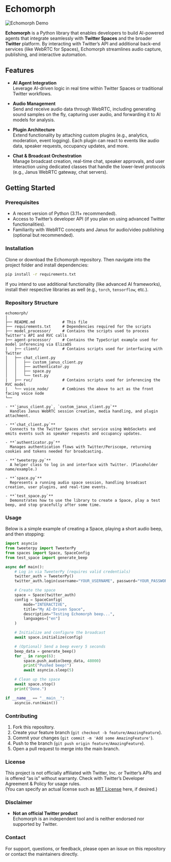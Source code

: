 # Echomorph

![Echomorph Demo](resources/demo.gif)

**Echomorph** is a Python library that enables developers to build AI-powered agents that integrate seamlessly with **Twitter Spaces** and the broader **Twitter** platform. By interacting with Twitter’s API and additional back-end services (like WebRTC for Spaces), Echomorph streamlines audio capture, publishing, and interactive automation.

## Features

- **AI Agent Integration**  
  Leverage AI-driven logic in real time within Twitter Spaces or traditional Twitter workflows.

- **Audio Management**  
  Send and receive audio data through WebRTC, including generating sound samples on the fly, capturing user audio, and forwarding it to AI models for analysis.

- **Plugin Architecture**  
  Extend functionality by attaching custom plugins (e.g., analytics, moderation, event logging). Each plugin can react to events like audio data, speaker requests, occupancy updates, and more.

- **Chat & Broadcast Orchestration**  
  Manage broadcast creation, real-time chat, speaker approvals, and user interaction using dedicated classes that handle the lower-level protocols (e.g., Janus WebRTC gateway, chat servers).

## Getting Started

### Prerequisites

- A recent version of Python (3.11+ recommended).
- Access to Twitter’s developer API (if you plan on using advanced Twitter functionalities).
- Familiarity with WebRTC concepts and Janus for audio/video publishing (optional but recommended).

### Installation

Clone or download the Echomorph repository. Then navigate into the project folder and install dependencies:

```bash
pip install -r requirements.txt
```

If you intend to use additional functionality (like advanced AI frameworks), install their respective libraries as well (e.g., `torch`, `tensorflow`, etc.).

### Repository Structure

```
echomorph/
│
├── README.md            # This file
├── requirements.txt     # Dependencies required for the scripts
├── model_processor/     # Contains the scripts used to process Twitter's API and RVC calls
├── agent-processor/     # Contains the TypeScript example used for model inferencing via ElizaOS
|   ├── client/          # Contains scripts used for interfacing with Twitter
│   ├── chat_client.py
│   │   ├── custom_janus_client.py
│   │   ├── authenticator.py
│   │   ├── space.py
│   │   └── test.py
|   ├── rvc/             # Contains scripts used for inferencing the RVC model
|   └── voice_node/      # Combines the above to act as the front facing voice node
└──

- **`janus_client.py`, `custom_janus_client.py`**  
  Handles Janus WebRTC session creation, media handling, and plugin attachment.

- **`chat_client.py`**  
  Connects to the Twitter Spaces chat service using WebSockets and emits events such as speaker requests and occupancy updates.

- **`authenticator.py`**  
  Manages authentication flows with Twitter/Periscope, returning cookies and tokens needed for broadcasting.

- **`tweeterpy.py`**  
  A helper class to log in and interface with Twitter. (Placeholder name/example.)

- **`space.py`**  
  Represents a running audio space session, handling broadcast creation, user plugins, and real-time events.

- **`test_space.py`**  
  Demonstrates how to use the library to create a Space, play a test beep, and stop gracefully after some time.
```

### Usage

Below is a simple example of creating a Space, playing a short audio beep, and then stopping:

```python
import asyncio
from tweeterpy import TweeterPy
from spaces import Space, SpaceConfig
from test_space import generate_beep

async def main():
    # Log in via TweeterPy (requires valid credentials)
    twitter_auth = TweeterPy()
    twitter_auth.login(username="YOUR_USERNAME", password="YOUR_PASSWORD", email="YOUR_EMAIL")

    # Create the space
    space = Space(twitter_auth)
    config = SpaceConfig(
        mode="INTERACTIVE",
        title="My AI-Driven Space",
        description="Testing Echomorph beep...",
        languages=["en"]
    )

    # Initialize and configure the broadcast
    await space.initialize(config)

    # (Optional) Send a beep every 5 seconds
    beep_data = generate_beep()
    for _ in range(6):
        space.push_audio(beep_data, 48000)
        print("Pushed beep!")
        await asyncio.sleep(5)

    # Clean up the space
    await space.stop()
    print("Done.")

if __name__ == "__main__":
    asyncio.run(main())
```

### Contributing

1. Fork this repository.
2. Create your feature branch (`git checkout -b feature/AmazingFeature`).
3. Commit your changes (`git commit -m 'Add some AmazingFeature'`).
4. Push to the branch (`git push origin feature/AmazingFeature`).
5. Open a pull request to merge into the main branch.

### License

This project is not officially affiliated with Twitter, Inc. or Twitter’s APIs and is offered “as is” without warranty. Check with Twitter’s Developer Agreement & Policy for usage rules.  
(You can specify an actual license such as [MIT License](https://opensource.org/licenses/MIT) here, if desired.)

### Disclaimer

- **Not an official Twitter product**  
  Echomorph is an independent tool and is neither endorsed nor supported by Twitter.

### Contact

For support, questions, or feedback, please open an issue on this repository or contact the maintainers directly.
